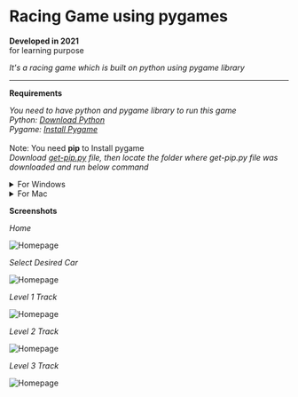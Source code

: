 # Racing Game using pygames

**Developed in 2021** <br />
for learning purpose <br />

*It's a racing game which is built on python using pygame library*<br />

- - - -

**Requirements**

*You need to have python and pygame library to run this game*<br />
*Python: [Download Python](https://www.python.org/downloads/ "Download Python")*<br />
*Pygame: [Install Pygame](https://www.pygame.org/wiki/GettingStarted#Further%20info%20on%20installation "Install Pygame")*<br /><br />
Note: You need **pip** to Install pygame<br />
*Download [get-pip.py](https://bootstrap.pypa.io/get-pip.py "get-pip.py") file, then locate the folder where get-pip.py file was downloaded and run below command*<br />
<details>
   <summary>For Windows</summary>
   <p>
	   	<table>
		    <tr>
		        <td>python get-pip.py</td>
		    </tr>
		</table>
   	</p>
</details>
<details>
   <summary>For Mac</summary>
   <p>
	   	<table>
		    <tr>
		        <td>python3 get-pip.py</td>
		    </tr>
		</table>
   	</p>
</details>


**Screenshots**

_Home_<br />

![Homepage](https://github.com/sahilachhava/RacingGame-using-pygames/blob/main/screenshots/home.jpg)<br />

_Select Desired Car_<br />

![Homepage](https://github.com/sahilachhava/RacingGame-using-pygames/blob/main/screenshots/car-select.jpg)<br />

_Level 1 Track_<br />

![Homepage](https://github.com/sahilachhava/RacingGame-using-pygames/blob/main/screenshots/level-1.jpg)<br />

_Level 2 Track_<br />

![Homepage](https://github.com/sahilachhava/RacingGame-using-pygames/blob/main/screenshots/level-2.jpg)<br />

_Level 3 Track_<br />

![Homepage](https://github.com/sahilachhava/RacingGame-using-pygames/blob/main/screenshots/level-3.jpg)
<br />